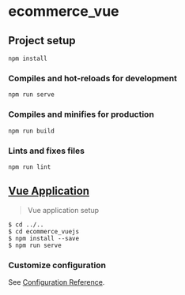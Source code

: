 # ecommerce_vue

## Project setup
```
npm install
```

### Compiles and hot-reloads for development
```
npm run serve
```

### Compiles and minifies for production
```
npm run build
```

### Lints and fixes files
```
npm run lint
```
##  [Vue Application](https://github.com/devivyshnavi/ecommerceVue/tree/master)
> Vue application setup
```console 
$ cd ../..
$ cd ecommerce_vuejs
$ npm install --save
$ npm run serve
```
### Customize configuration
See [Configuration Reference](https://cli.vuejs.org/config/).
